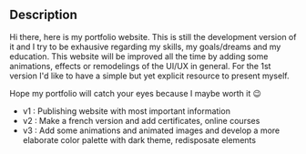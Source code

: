 ## Description

Hi there, here is my portfolio website. This is still the development version of it and I try to be exhausive regarding my skills, my goals/dreams and my education.
This website will be improved all the time by adding some animations, effects or remodelings of the UI/UX in general.
For the 1st version I'd like to have a simple but yet explicit resource to present myself.

Hope my portfolio will catch your eyes because I maybe worth it 😉

- v1 : Publishing website with most important information
- v2 : Make a french version and add certificates, online courses
- v3 : Add some animations and animated images and develop a more elaborate color palette with dark theme, redisposate elements
